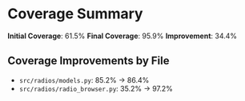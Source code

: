 # Coverage Summary

**Initial Coverage**: 61.5%
**Final Coverage**: 95.9%
**Improvement**: 34.4%

## Coverage Improvements by File

- `src/radios/models.py`: 85.2% → 86.4%
- `src/radios/radio_browser.py`: 35.2% → 97.2%
